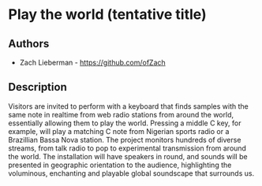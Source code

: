 # Play the world (tentative title)

## Authors
- Zach Lieberman - https://github.com/ofZach

## Description
Visitors are invited to perform with a keyboard that finds samples with the same note in realtime from web radio stations from around the world, essentially allowing them to play the world.   Pressing a middle C key, for example, will play a matching C note from Nigerian sports radio or a Brazillian Bassa Nova station.  The project monitors hundreds of diverse streams, from talk radio to pop to experimental transmission from around the world.  The installation will have speakers in round, and sounds will be presented in geographic orientation to the audience, highlighting the voluminous, enchanting and playable global soundscape that surrounds us.


